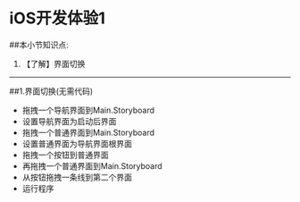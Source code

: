 # iOS开发体验1
##本小节知识点:
1. 【了解】界面切换

---
##1.界面切换(无需代码)
- 拖拽一个导航界面到Main.Storyboard
- 设置导航界面为启动后界面
- 拖拽一个普通界面到Main.Storyboard
- 设置普通界面为导航界面根界面
- 拖拽一个按钮到普通界面
- 再拖拽一个普通界面到Main.Storyboard
- 从按钮拖拽一条线到第二个界面
- 运行程序

